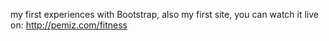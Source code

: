 my first experiences with Bootstrap, also my first site,
you can watch it live on: http://pemiz.com/fitness